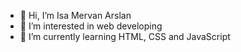 - 👋 Hi, I’m Isa Mervan Arslan
- 👀 I’m interested in web developing
- 🌱 I’m currently learning HTML, CSS and JavaScript
